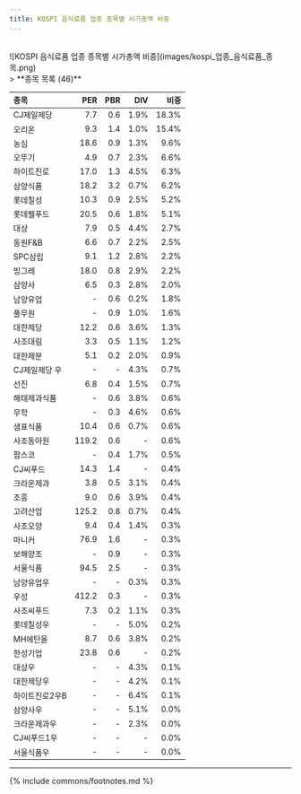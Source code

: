 ```yaml
---
title: KOSPI 음식료품 업종 종목별 시가총액 비중
---
```

<br>
![KOSPI 음식료품 업종 종목별 시가총액 비중](images/kospi_업종_음식료품_종목.png)
<br>
> **종목 목록 (46)**<a id="list"></a>

| **종목** | **PER** | **PBR** | **DIV** | **비중** |
| :------- | ------: | ------: | ------: | -------: |
| CJ제일제당 | 7.7 | 0.6 | 1.9% | 18.3% |
| 오리온 | 9.3 | 1.4 | 1.0% | 15.4% |
| 농심 | 18.6 | 0.9 | 1.3% | 9.6% |
| 오뚜기 | 4.9 | 0.7 | 2.3% | 6.6% |
| 하이트진로 | 17.0 | 1.3 | 4.5% | 6.3% |
| 삼양식품 | 18.2 | 3.2 | 0.7% | 6.2% |
| 롯데칠성 | 10.3 | 0.9 | 2.5% | 5.2% |
| 롯데웰푸드 | 20.5 | 0.6 | 1.8% | 5.1% |
| 대상 | 7.9 | 0.5 | 4.4% | 2.7% |
| 동원F&B | 6.6 | 0.7 | 2.2% | 2.5% |
| SPC삼립 | 9.1 | 1.2 | 2.8% | 2.2% |
| 빙그레 | 18.0 | 0.8 | 2.9% | 2.2% |
| 삼양사 | 6.5 | 0.3 | 2.8% | 2.0% |
| 남양유업 | - | 0.6 | 0.2% | 1.8% |
| 풀무원 | - | 0.9 | 1.0% | 1.6% |
| 대한제당 | 12.2 | 0.6 | 3.6% | 1.3% |
| 사조대림 | 3.3 | 0.5 | 1.1% | 1.2% |
| 대한제분 | 5.1 | 0.2 | 2.0% | 0.9% |
| CJ제일제당 우 | - | - | 4.3% | 0.7% |
| 선진 | 6.8 | 0.4 | 1.5% | 0.7% |
| 해태제과식품 | - | 0.6 | 3.8% | 0.6% |
| 무학 | - | 0.3 | 4.6% | 0.6% |
| 샘표식품 | 10.4 | 0.6 | 0.7% | 0.6% |
| 사조동아원 | 119.2 | 0.6 | - | 0.6% |
| 팜스코 | - | 0.4 | 1.7% | 0.5% |
| CJ씨푸드 | 14.3 | 1.4 | - | 0.4% |
| 크라운제과 | 3.8 | 0.5 | 3.1% | 0.4% |
| 조흥 | 9.0 | 0.6 | 3.9% | 0.4% |
| 고려산업 | 125.2 | 0.8 | 0.7% | 0.4% |
| 사조오양 | 9.4 | 0.4 | 1.4% | 0.3% |
| 마니커 | 76.9 | 1.6 | - | 0.3% |
| 보해양조 | - | 0.9 | - | 0.3% |
| 서울식품 | 94.5 | 2.5 | - | 0.3% |
| 남양유업우 | - | - | 0.3% | 0.3% |
| 우성 | 412.2 | 0.3 | - | 0.3% |
| 사조씨푸드 | 7.3 | 0.2 | 1.1% | 0.3% |
| 롯데칠성우 | - | - | 5.0% | 0.2% |
| MH에탄올 | 8.7 | 0.6 | 3.8% | 0.2% |
| 한성기업 | 23.8 | 0.6 | - | 0.2% |
| 대상우 | - | - | 4.3% | 0.1% |
| 대한제당우 | - | - | 4.2% | 0.1% |
| 하이트진로2우B | - | - | 6.4% | 0.1% |
| 삼양사우 | - | - | 5.1% | 0.0% |
| 크라운제과우 | - | - | 2.3% | 0.0% |
| CJ씨푸드1우 | - | - | - | 0.0% |
| 서울식품우 | - | - | - | 0.0% |

---
{% include commons/footnotes.md %}